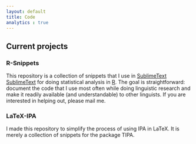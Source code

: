 ```yaml
---
layout: default
title: Code
analytics : true
---
```


## Current projects

### R-Snippets  
  This repository is a collection of snippets that I use in [SublimeText] [SublimeText] for doing statistical analysis in [R][R]. The goal is straightforward: document the code that I use most often while doing linguistic research and make it readily available (and understandable) to other linguists. If you are interested in helping out, please mail me.

### LaTeX-IPA
  I made this repository to simplify the process of using IPA in LaTeX. It is merely a collection of snippets for the package TIPA.

[SublimeText]: http://www.sublimetext.com
[R]: http://www.r-project.org

